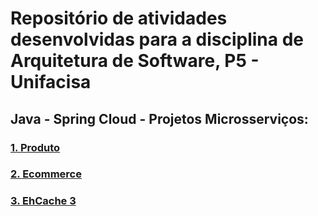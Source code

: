 
# Repositório de atividades desenvolvidas para a disciplina de Arquitetura de Software, P5 - Unifacisa

## Java - Spring Cloud - Projetos Microsserviços: <br />    
  
### [1. Produto](microservice)
### [2. Ecommerce](ecommerce)  
### [3. EhCache 3](EhTesteCache)

